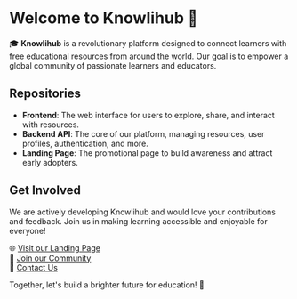 # Welcome to Knowlihub 🧠

🎓 **Knowlihub** is a revolutionary platform designed to connect learners with free educational resources from around the world. Our goal is to empower a global community of passionate learners and educators.

## Repositories

- **Frontend**: The web interface for users to explore, share, and interact with resources.
- **Backend API**: The core of our platform, managing resources, user profiles, authentication, and more.
- **Landing Page**: The promotional page to build awareness and attract early adopters.

## Get Involved

We are actively developing Knowlihub and would love your contributions and feedback. Join us in making learning accessible and enjoyable for everyone!

🌐 [Visit our Landing Page](#)  
💬 [Join our Community](#)  
📧 [Contact Us](#)

Together, let's build a brighter future for education! 🚀
